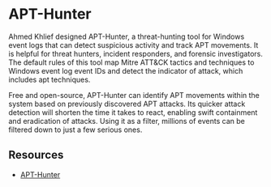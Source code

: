 # APT-Hunter

Ahmed Khlief designed APT-Hunter, a threat-hunting tool for Windows event logs that can detect suspicious activity and track APT movements. It is helpful for threat hunters, incident responders, and forensic investigators. The default rules of this tool map Mitre ATT&CK tactics and techniques to Windows event log event IDs and detect the indicator of attack, which includes apt techniques.

Free and open-source, APT-Hunter can identify APT movements within the system based on previously discovered APT attacks. Its quicker attack detection will shorten the time it takes to react, enabling swift containment and eradication of attacks. Using it as a filter, millions of events can be filtered down to just a few serious ones.

## Resources

* [APT-Hunter](https://github.com/ahmedkhlief/APT-Hunter/releases)